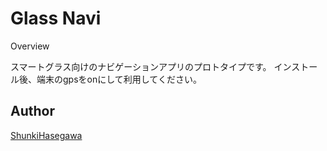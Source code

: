 Glass Navi 
====

Overview

スマートグラス向けのナビゲーションアプリのプロトタイプです。
インストール後、端末のgpsをonにして利用してください。

## Author

[ShunkiHasegawa](https://github.com/shunkihasegawa)